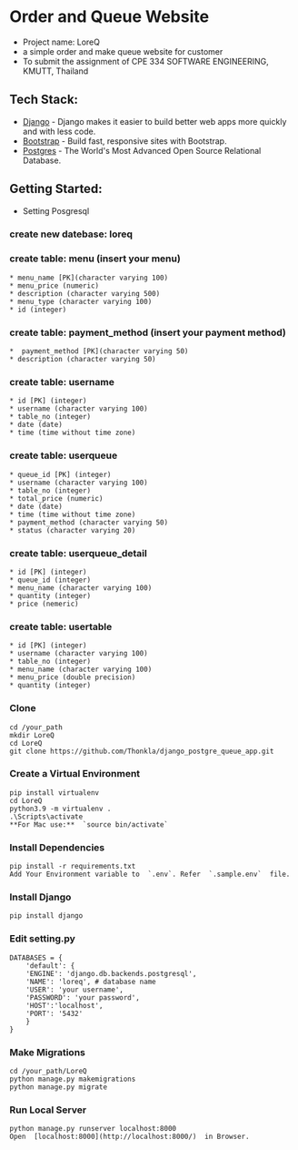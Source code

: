 
# Order and Queue Website
* Project name: LoreQ
* a simple order and make queue website for customer
* To submit the assignment of CPE 334 SOFTWARE ENGINEERING, KMUTT, Thailand

##  Tech Stack:
-   [Django](https://www.djangoproject.com/)  - Django makes it easier to build better web apps more quickly and with less code.
-   [Bootstrap](https://getbootstrap.com/)  - Build fast, responsive sites with Bootstrap.
-   [Postgres](https://www.postgresql.org/)  - The World's Most Advanced Open Source Relational Database.

## Getting Started:
- Setting Posgresql
### create new datebase: loreq
### create table: menu (insert your menu)
	* menu_name [PK](character varying 100)
	* menu_price (numeric)
	* description (character varying 500)
	* menu_type (character varying 100)
	* id (integer)

### create table: payment_method (insert your payment method)
	*  payment_method [PK](character varying 50)
	* description (character varying 50)
	
### create table: username
	* id [PK] (integer)
	* username (character varying 100)
	* table_no (integer)
	* date (date)
	* time (time without time zone)

### create table: userqueue
	* queue_id [PK] (integer)
	* username (character varying 100)
	* table_no (integer)
	* total_price (numeric)
	* date (date)
	* time (time without time zone)
	* payment_method (character varying 50)
	* status (character varying 20)

### create table: userqueue_detail
	* id [PK] (integer)
	* queue_id (integer)
	* menu_name (character varying 100)
	* quantity (integer)
	* price (nemeric)

### create table: usertable
	* id [PK] (integer)
	* username (character varying 100)
	* table_no (integer)
	* menu_name (character varying 100)
	* menu_price (double precision)
	* quantity (integer)
### Clone
	cd /your_path
	mkdir LoreQ
	cd LoreQ
	git clone https://github.com/Thonkla/django_postgre_queue_app.git
### Create a Virtual Environment
	pip install virtualenv
	cd LoreQ
	python3.9 -m virtualenv .
	.\Scripts\activate
	**For Mac use:**  `source bin/activate`
### Install Dependencies
	pip install -r requirements.txt
	Add Your Environment variable to  `.env`. Refer  `.sample.env`  file.
### Install Django
	pip install django
### Edit setting.py
	DATABASES = {
	    'default': {
		'ENGINE': 'django.db.backends.postgresql',
		'NAME': 'loreq', # database name
		'USER': 'your username',
		'PASSWORD': 'your password',
		'HOST':'localhost',
		'PORT': '5432'
	    }
	}
### Make Migrations
	cd /your_path/LoreQ
	python manage.py makemigrations
	python manage.py migrate
### Run Local Server
	python manage.py runserver localhost:8000
	Open  [localhost:8000](http://localhost:8000/)  in Browser.
